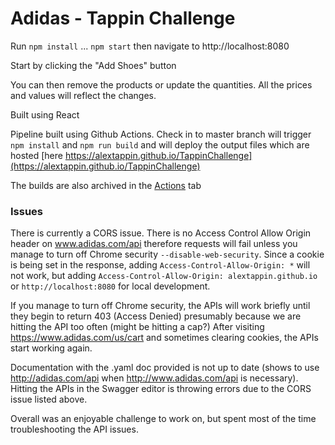 # Adidas - Tappin Challenge

Run `npm install`
...
`npm start` then
navigate to http://localhost:8080

Start by clicking the "Add Shoes" button

You can then remove the products or update the quantities. All the prices and values will reflect the changes.

Built using React

Pipeline built using Github Actions. Check in to master branch will trigger `npm install` and `npm run build` and will deploy the output files which are hosted [here https://alextappin.github.io/TappinChallenge](https://alextappin.github.io/TappinChallenge)

The builds are also archived in the [Actions](https://github.com/alextappin/TappinChallenge/actions) tab

### Issues
There is currently a CORS issue. There is no Access Control Allow Origin header on www.adidas.com/api therefore requests will fail unless you manage to turn off Chrome security `--disable-web-security`. Since a cookie is being set in the response, adding `Access-Control-Allow-Origin: *` will not work, but adding `Access-Control-Allow-Origin: alextappin.github.io` or `http://localhost:8080` for local development.

If you manage to turn off Chrome security, the APIs will work briefly until they begin to return 403 (Access Denied) presumably because we are hitting the API too often (might be hitting a cap?) After visiting https://www.adidas.com/us/cart and sometimes clearing cookies, the APIs start working again.

Documentation with the .yaml doc provided is not up to date (shows to use http://adidas.com/api when http://www.adidas.com/api is necessary). Hitting the APIs in the Swagger editor is throwing errors due to the CORS issue listed above.

Overall was an enjoyable challenge to work on, but spent most of the time troubleshooting the API issues.

